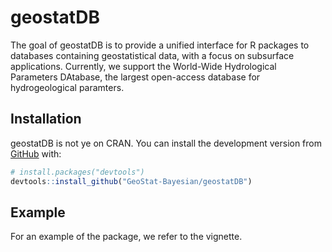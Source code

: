 
<!-- README.md is generated from README.Rmd. Please edit that file -->
geostatDB
=========

<!-- badges: start -->
<!-- badges: end -->
The goal of geostatDB is to provide a unified interface for R packages to databases containing geostatistical data, with a focus on subsurface applications. Currently, we support the World-Wide Hydrological Parameters DAtabase, the largest open-access database for hydrogeological paramters.

Installation
------------

geostatDB is not ye on CRAN. You can install the development version from [GitHub](https://github.com/) with:

``` r
# install.packages("devtools")
devtools::install_github("GeoStat-Bayesian/geostatDB")
```

Example
-------

For an example of the package, we refer to the vignette.
